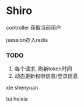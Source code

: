 # Shiro







controller 获取当前用户

jsession存入redis

### TODO

1. 每个请求, 刷新token时间
2. 动态更新权限信息/登录信息



































xie shenyuan

tui heixia

